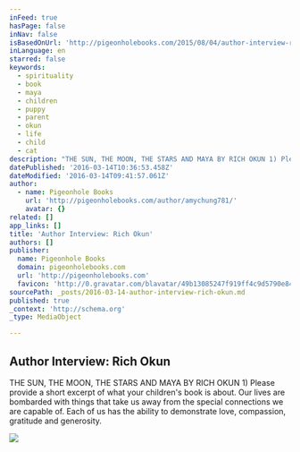 ```yaml
---
inFeed: true
hasPage: false
inNav: false
isBasedOnUrl: 'http://pigeonholebooks.com/2015/08/04/author-interview-rich-okun/'
inLanguage: en
starred: false
keywords:
  - spirituality
  - book
  - maya
  - children
  - puppy
  - parent
  - okun
  - life
  - child
  - cat
description: "THE SUN, THE MOON, THE STARS AND MAYA BY RICH OKUN 1) Please provide a short excerpt of what your children's book is about. Our lives are bombarded with things that take us away from the special connections we are capable of. Each of us has the ability to demonstrate love, compassion, gratitude and generosity."
datePublished: '2016-03-14T10:36:53.458Z'
dateModified: '2016-03-14T09:41:57.061Z'
author:
  - name: Pigeonhole Books
    url: 'http://pigeonholebooks.com/author/amychung781/'
    avatar: {}
related: []
app_links: []
title: 'Author Interview: Rich Okun'
authors: []
publisher:
  name: Pigeonhole Books
  domain: pigeonholebooks.com
  url: 'http://pigeonholebooks.com'
  favicon: 'http://0.gravatar.com/blavatar/49b13085247f919ff4c9d5790e84dd54?s=16'
sourcePath: _posts/2016-03-14-author-interview-rich-okun.md
published: true
_context: 'http://schema.org'
_type: MediaObject

---
```

<article style=""><h1>Author Interview: Rich Okun</h1><p>THE SUN, THE MOON, THE STARS AND MAYA BY RICH OKUN 1) Please provide a short excerpt of what your children's book is about. Our lives are bombarded with things that take us away from the special connections we are capable of. Each of us has the ability to demonstrate love, compassion, gratitude and generosity.</p><img src="https://s3-us-west-2.amazonaws.com/the-grid-img/p/0e343e8da138af65f9ea0e31089eacc69c8b3277.jpg" /></article>
